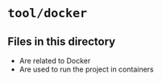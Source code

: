 <!-- File managed by repo-as-code, do not edit manually! -->
# `tool/docker`

## Files in this directory

- Are related to Docker
- Are used to run the project in containers
